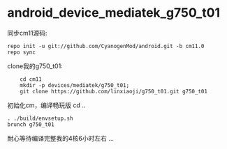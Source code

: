 android_device_mediatek_g750_t01
=========================

同步cm11源码:
	
	repo init -u git://github.com/CyanogenMod/android.git -b cm11.0
	repo sync

clone我的g750_t01:

        cd cm11
		mkdir -p devices/mediatek/g750_t01;
		git clone https://github.com/linxiaoji/g750_t01.git g750_t01


初始化cm，编译畅玩版
        cd ..
	
	. ./build/envsetup.sh
	brunch g750_t01

耐心等待编译完整我的4核6小时左右 ...
